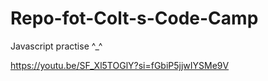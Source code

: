 # Repo-fot-Colt-s-Code-Camp

Javascript practise ^_^

 https://youtu.be/SF_Xl5TOGlY?si=fGbiP5jjwIYSMe9V
